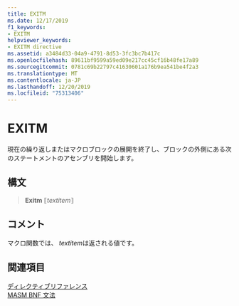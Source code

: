 ```yaml
---
title: EXITM
ms.date: 12/17/2019
f1_keywords:
- EXITM
helpviewer_keywords:
- EXITM directive
ms.assetid: a3484d33-04a9-4791-8d53-3fc3bc7b417c
ms.openlocfilehash: 89611bf9599a59ed09e217cc45cf16b48fe17a89
ms.sourcegitcommit: 0781c69b22797c41630601a176b9ea541be4f2a3
ms.translationtype: MT
ms.contentlocale: ja-JP
ms.lasthandoff: 12/20/2019
ms.locfileid: "75313406"
---
```

# <a name="exitm"></a>EXITM

現在の繰り返しまたはマクロブロックの展開を終了し、ブロックの外側にある次のステートメントのアセンブリを開始します。

## <a name="syntax"></a>構文

> **Exitm** ⟦*textitem*⟧

## <a name="remarks"></a>コメント

マクロ関数では、 *textitem*は返される値です。

## <a name="see-also"></a>関連項目

[ディレクティブリファレンス](directives-reference.md)\
[MASM BNF 文法](masm-bnf-grammar.md)

